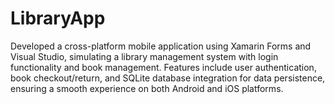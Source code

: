 # LibraryApp
Developed a cross-platform mobile application using Xamarin Forms and Visual Studio, simulating a library management system with login functionality and book management. Features include user authentication, book checkout/return, and SQLite database integration for data persistence, ensuring a smooth experience on both Android and iOS platforms.
